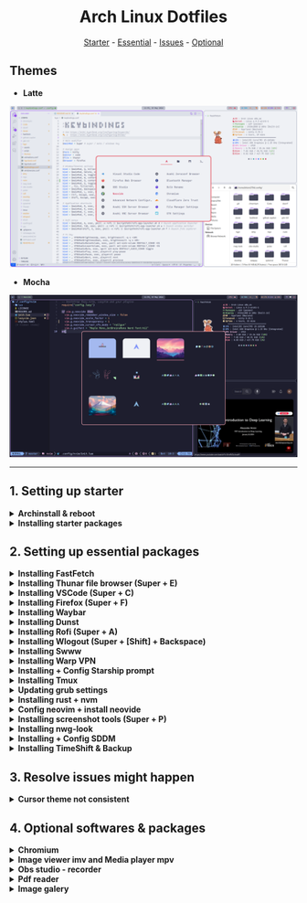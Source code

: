 <h1 align=center>Arch Linux Dotfiles</h1>

<div align="center">
<a href="#setting-up-starter">Starter</a> - <a href="#setting-up-essential">Essential</a> - <a href="#resolving-issues">Issues</a> - <a href="#setting-up-optional">Optional</a>
</div>


<h2>Themes</h2>

- **Latte**

<img src="./hypr/assets/screenshot_latte.png" alt="img">

- **Mocha**

<img src="./hypr/assets/screenshot_mocha.png" alt="img">


---

<h2 id="setting-up-starter">1. Setting up starter</h2>

<details>
<summary><b>Archinstall & reboot</b></summary>

- Extra packages: neovim sudo git
- Partition: /boot, /, /home
- Bootloader: grub
- Type: Minimal
- Audio: pipewire
</details>


<details>
  <summary><b>Installing starter packages</b></summary>

  ```bash
    nmtui # use to connect wifi

    # Installing essential packages
    sudo pacman -S wget unzip polkit-gnome pacman-contrib lazygit
    sudo pacman -S udiskie
    sudo pacman -S brightnessctl 
    sudo pacman -S pavucontrol pamixer
    sudo pacman -S network-manager-applet nm-connection-editor bluez bluez-utils blueman

    # Installing yay + cloning dotfiles
    mkdir Repos && cd Repos
    git clone https://github.com/khiem2794/dotfiles
    git clone https://aur.archlinux.org/yay.git
    cd yay
    makepkg -si

    # Installing themes, fonts & cursor
    yay -S tela-circle-icon-theme-dracula catppuccin-gtk-theme-mocha catppuccin-gtk-theme-latte bibata-cursor-theme-bin ttf-maple
    sudo pacman -S ttf-jetbrains-mono-nerd 

    # Installing hyprland, hyprlock & kitty
    sudo pacman -S hyprland hyprlock kitty xdg-desktop-portal-hyprland
    rm -rf ~/.config/hypr
    cp -r ~/Repos/dotfiles/hypr ~/.config/
    cp -r ~/Repos/dotfiles/kitty ~/.config/
    Hyprland #Super + R after to start kitty
  ```

</details>

<h2 id="setting-up-essential">2. Setting up essential packages</h2>

<details>
  <summary><b>Installing FastFetch</b></summary>

  ```bash
    sudo pacman -S fastfetch imagemagick
    cp -r ~/Repos/dotfiles/fastfetch ~/.config/
  ```

</details>

<details>
  <summary><b>Installing Thunar file browser (Super + E)</b></summary>

  ```bash
    sudo pacman -S thunar gvfs tumbler
  ```

</details>

<details>
  <summary><b>Installing VSCode (Super + C)</b></summary>

  ```bash
    yay -S visual-studio-code-bin
    code --install-extension Catppuccin.catppuccin-vsc
    cp -r ~/Repos/dotfiles/Code ~/.config/
  ```

</details>

<details>
  <summary><b>Installing Firefox (Super + F)</b></summary>

- Enable toolkit.legacyUserProfileCustomizations.stylesheets
- Copy <https://gist.github.com/khiem2794/4c8cd1e43c5bdf6c630cc314c55201e9>

  ```bash
    sudo pacman -S firefox
  ```

</details>

<details>
  <summary><b>Installing Waybar</b></summary>

  ```bash
    sudo pacman -S waybar
    rm -rf ~/.config/waybar
    cp -r ~/Repos/dotfiles/Code ~/.config/
  ```

</details>

<details>
  <summary><b>Installing Dunst</b></summary>

  ```bash
    sudo pacman -S dunst libnotify
    cp -r ~/Repos/dotfiles/dunst ~/.config/
  ```

</details>

<details>
  <summary><b>Installing Rofi (Super + A)</b></summary>

  ```bash
    yay -S rofi-lbonn-wayland-git
    cp -r ~/Repos/dotfiles/rofi ~/.config/
  ```

</details>

<details>
  <summary><b>Installing Wlogout (Super + [Shift] + Backspace)</b></summary>

  ```bash
    yay -S wlogout
    cp -r ~/Repos/dotfiles/wlogout ~/.config/
  ```

</details>

<details>
  <summary><b>Installing Swww</b></summary>

  ```bash
    yay -S swww
    mkdir ~/Pictures
    mkdir ~/Pictures/Wallpapers #Download and put wallpapers here
  ```

</details>

<details>
  <summary><b>Installing Warp VPN</b></summary>

  ```bash
    yay -S cloudflare-warp-bin 
    sudo systemctl enable warp-svc
    sudo systemctl start warp-svc
    warp-cli register
    warp-cli connect
  ```

</details>

<details>
  <summary><b>Installing + Config Starship prompt</b></summary>

  ```bash
  sudo pacman -S starship
  echo "export STARSHIP_CONFIG=~/.config/starship/starship.toml" >> ~/.bashrc
  echo "eval \"\$(starship init bash)\"" >> ~/.bashrc
  rm ~/.config/starship.toml
  cp -r ~/Repos/dotfiles/starship ~/.config/
  ```

</details>

<details>
  <summary><b>Installing Tmux</b></summary>

  ```bash
    sudo pacman -S tmux
    cp -r ~/Repos/dotfiles/tmux ~/.config/
  ```

</details>

<details>
  <summary><b>Updating grub settings</b></summary>

  ```bash
    sudo nvim /etc/defaut/grub
    sudo grub-mkconfig -o /boot/grub/grub.cfg
  ```

</details>

<details>
  <summary><b>Installing rust + nvm</b></summary>

  ```bash
    curl --proto '=https' --tlsv1.2 -sSf https://sh.rustup.rs | sh
    curl -o- https://raw.githubusercontent.com/nvm-sh/nvm/v0.39.7/install.sh | bash
    nvm install --lts
  ```

</details>

<details>
  <summary><b>Config neovim + install neovide</b></summary>

  ```bash
    git clone https://github.com/khiem2794/nvim-config ~/.config/nvim
    sudo pacman -S neovide
  ```

</details>

<details>
  <summary><b>Installing screenshot tools (Super + P)</b></summary>

  ```bash
    sudo pacman -S slurp swappy cliphist
    yay -S grimblast-git
  ```

</details>

<details>
  <summary><b>Installing nwg-look</b></summary>

  ```bash
    sudo pacman -S nwg-look
    nwg-look
  ```

</details>

<details>
  <summary><b>Installing + Config SDDM</b></summary>

  ```bash
    sudo pacman -S sddm
    yay -S sddm-theme-corners-git
    sudo cp /usr/lib/sddm/sddm.conf.d/default.conf /etc/sddm.conf
    sudo nvim /etc/sddm.conf #change theme to corners
    sudo nvim /usr/share/sddm/themes/corners/theme.conf #change background
    sudo systemctl enable sddm
  ```

</details>

<details>
  <summary><b>Installing TimeShift & Backup</b></summary>

  ```bash
    sudo pacman -S timeshift
    sudo -E timeshift-launcher
    sudo nvim /usr/share/applications/timeshift-gtk.desktop #fixing launcher
  ```

</details>

<h2 id="resolving-issues">3. Resolve issues might happen</h2>

<details>
  <summary><b>Cursor theme not consistent</b></summary>

  Checking <https://wiki.archlinux.org/title/Cursor_themes#Configuration> and apply system-wide change.
  ```bash
    mkdir ~/.local/share/icons
    ln --symbolic /usr/share/icons/Bibata-Modern-Ice/ ~/.local/share/icons/default
  ```

</details>

<h2 id="setting-up-optional">4. Optional softwares & packages</h2>

<details>
  <summary><b>Chromium</b></summary>

  ```bash
    sudo pacman -S chromium
    chromium --app=https://chat.openai.com
  ```

</details>

<details>
  <summary><b>Image viewer imv and Media player mpv</b></summary>

  ```bash
    sudo pacman -S imv mpv
  ```

</details>

<details>
  <summary><b>Obs studio - recorder</b></summary>

  ```bash
    sudo pacman -S obs-studio
  ```

</details>

<details>
  <summary><b>Pdf reader</b></summary>
</details>

<details>
  <summary><b>Image galery</b></summary>
</details>
